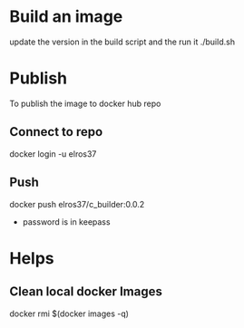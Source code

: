 
# Build an image
update the version in the build script and the run it
./build.sh

# Publish 
To publish the image to docker hub repo

## Connect to repo 
docker login -u elros37
## Push
docker push elros37/c_builder:0.0.2
- password is in keepass

# Helps
## Clean local docker Images
docker rmi $(docker images -q)

